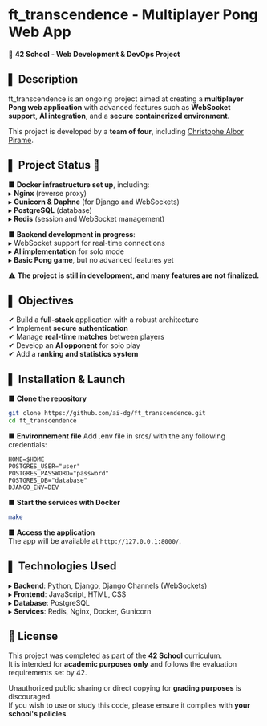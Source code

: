 # ft_transcendence - Multiplayer Pong Web App  

📌 **42 School - Web Development & DevOps Project**  

## ▌ Description  
ft_transcendence is an ongoing project aimed at creating a **multiplayer Pong web application** with advanced features such as **WebSocket support**, **AI integration**, and a **secure containerized environment**.  

This project is developed by a **team of four**, including [Christophe Albor Pirame](https://github.com/CronopioSalvaje).  

## ▌ Project Status 🚧  
■ **Docker infrastructure set up**, including:  
▸ **Nginx** (reverse proxy)  
▸ **Gunicorn & Daphne** (for Django and WebSockets)  
▸ **PostgreSQL** (database)  
▸ **Redis** (session and WebSocket management)  

■ **Backend development in progress**:  
▸ WebSocket support for real-time connections  
▸ **AI implementation** for solo mode  
▸ **Basic Pong game**, but no advanced features yet  

⚠ **The project is still in development, and many features are not finalized.**  

## ▌ Objectives  
✔ Build a **full-stack** application with a robust architecture  
✔ Implement **secure authentication**  
✔ Manage **real-time matches** between players  
✔ Develop an **AI opponent** for solo play  
✔ Add a **ranking and statistics system**  

## ▌ Installation & Launch  
■ **Clone the repository**
```sh
git clone https://github.com/ai-dg/ft_transcendence.git  
cd ft_transcendence  
```

■ **Environnement file**
Add .env file in srcs/ with the any following credentials:
```env
HOME=$HOME
POSTGRES_USER="user"
POSTGRES_PASSWORD="password"
POSTGRES_DB="database"
DJANGO_ENV=DEV
```

■ **Start the services with Docker**
```sh
make
```

■ **Access the application**  
The app will be available at `http://127.0.0.1:8000/`.  

## ▌ Technologies Used  
▸ **Backend**: Python, Django, Django Channels (WebSockets)  
▸ **Frontend**: JavaScript, HTML, CSS  
▸ **Database**: PostgreSQL  
▸ **Services**: Redis, Nginx, Docker, Gunicorn  

## 📜 License

This project was completed as part of the **42 School** curriculum.  
It is intended for **academic purposes only** and follows the evaluation requirements set by 42.  

Unauthorized public sharing or direct copying for **grading purposes** is discouraged.  
If you wish to use or study this code, please ensure it complies with **your school's policies**.  
